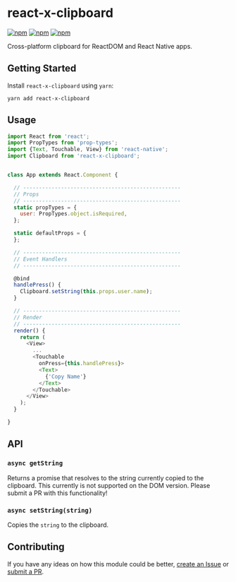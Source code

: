 # react-x-clipboard

[![npm](https://img.shields.io/npm/v/react-x-clipboard.svg)](https://www.npmjs.com/package/react-x-clipboard)
[![npm](https://img.shields.io/npm/dt/react-x-clipboard.svg)](https://www.npmjs.com/package/react-x-clipboard)
[![npm](https://img.shields.io/npm/l/react-x-clipboard.svg)](https://github.com/negativetwelve/react-x/blob/master/LICENSE)

Cross-platform clipboard for ReactDOM and React Native apps.

## Getting Started

Install `react-x-clipboard` using `yarn`:

```shell
yarn add react-x-clipboard
```

## Usage

```javascript
import React from 'react';
import PropTypes from 'prop-types';
import {Text, Touchable, View} from 'react-native';
import Clipboard from 'react-x-clipboard';


class App extends React.Component {

  // --------------------------------------------------
  // Props
  // --------------------------------------------------
  static propTypes = {
    user: PropTypes.object.isRequired,
  };

  static defaultProps = {
  };

  // --------------------------------------------------
  // Event Handlers
  // --------------------------------------------------

  @bind
  handlePress() {
    Clipboard.setString(this.props.user.name);
  }

  // --------------------------------------------------
  // Render
  // --------------------------------------------------
  render() {
    return (
      <View>
        ...
        <Touchable
          onPress={this.handlePress}>
          <Text>
            {'Copy Name'}
          </Text>
        </Touchable>
      </View>
    );
  }

}
```

## API

### `async getString`

Returns a promise that resolves to the string currently copied to the clipboard. This currently is not supported on the DOM version. Please submit a PR with this functionality!

### `async setString(string)`

Copies the `string` to the clipboard.

## Contributing

If you have any ideas on how this module could be better, [create an Issue](https://github.com/negativetwelve/react-x/issues) or [submit a PR](https://github.com/negativetwelve/react-x/pulls).
